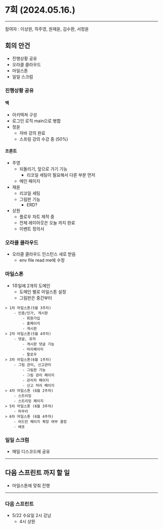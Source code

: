 # 7회 (2024.05.16.)
---
참여자 : 이상원, 하주영, 원재윤, 김수환, 서정윤

## 회의 안건
- 진행상황 공유
- 오라클 클라우드
- 마일스톤
- 일일 스크럼

### 진행상황 공유
#### 백
- 아키텍쳐 구성
- 로그인 로직 main으로 병합
- 정윤
	- 자바 강의 완료
	- 스프링 강의 수강 중 (50%)

#### 프론트
- 주영
	- 되돌리기, 앞으로 가기 기능
		- 리코일 세팅이 필요해서 다른 부분 먼저
	- 메인 페이지
- 재윤
	- 리코일 세팅
	- 그림판 기능
		- ERD?
- 상원
	- 플로우 차트 제작 중
	- 전체 레이아웃은 오늘 까지 완료
	- 이벤트 정의서

### 오라클 클라우드
- 오라클 클라우드 인스턴스 새로 받음
	- env file read me에 수정

### 마일스톤
- 1주일에 2개의 도메인
	- 도메인 별로 마일스톤 설정
	- 그림판은 중간부터

```
> 1차 마일스톤(5월 3주차)
    - 인증/인가, 게시판
		- 회원가입
		- 홈페이지
		- 게시판
> 2차 마일스톤(5월 4주차)
    - 댓글, 유저
		- 게시판 댓글 기능
		- 마이페이지
		- 팔로우
> 3차 마일스톤(6월 1주차)
    - 그림 관리, 신고관리
		- 그림판 기능
		- 그림 관리 페이지
		- 관리자 페이지
		- 신고 처리 페이지
> 4차 마일스톤 (6월 2주차)
    - 스트리밍
	- 스트리밍 페이지
> 5차 마일스톤 (6월 3주차)
    - 마무리
> 6차 마일스톤 (6월 4주차)
    - 어드민 페이지 확장 여부 결정
    - 배포
```

### 일일 스크럼
- 매일 디스코드에 공유

---

## 다음 스프린트 까지 할 일
- 마일스톤에 맞춰 진행

---

### 다음 스프린트
- 5/22 수요일 2시 강남
	- 4시 상원
